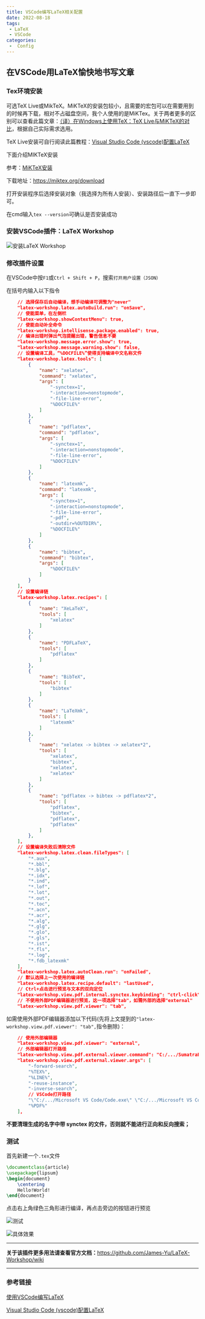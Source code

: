 ```yaml
---
title: VSCode编写LaTeX相关配置
date: 2022-08-18
tags:
 - LaTeX
 - VSCode
categories:
 -  Config
---
```


## 在VSCode用LaTeX愉快地书写文章

### Tex环境安装

可选TeX Live或MikTeX。MiKTeX的安装包较小，且需要的宏包可以在需要用到的时候再下载，相对不占磁盘空间，我个人使用的是MiKTex。关于两者更多的区别可以查看此篇文章：[（译）在Windows上使用TeX：TeX Live与MiKTeX的对比](https://www.cnblogs.com/liuliang1999/p/12656706.html)，根据自己实际需求选用。

TeX Live安装可自行阅读此篇教程：[Visual Studio Code (vscode)配置LaTeX](https://zhuanlan.zhihu.com/p/166523064)

下面介绍MIKTeX安装

参考：[MiKTeX安装](https://blog.csdn.net/hengjiu_123/article/details/110390092)

下载地址：<https://miktex.org/download>

打开安装程序后选择安装对象（我选择为所有人安装）、安装路径后一直下一步即可。

在cmd输入`tex --version`可确认是否安装成功

### 安装VSCode插件：LaTeX Workshop

![安装LaTeX Workshop](C:/Users/Administrator/AppData/Roaming/Typora/typora-user-images/image-20220924102855448.png)

### 修改插件设置

在VSCode中按`F1`或`Ctrl + Shift + P`，搜索`打开用户设置（JSON）`

在括号内输入以下指令

```JSON
	// 选择保存后自动编译，想手动编译可调整为"never"
	"latex-workshop.latex.autoBuild.run": "onSave",
	// 使能菜单，在左侧栏
    "latex-workshop.showContextMenu": true,
	// 使能自动补全命令
    "latex-workshop.intellisense.package.enabled": true,
    // 编译出错时弹出气泡提醒出错，警告信息不要
	"latex-workshop.message.error.show": true,
    "latex-workshop.message.warning.show": false,
    // 设置编译工具，“%DOCFILE%”使得支持编译中文名称文件
	"latex-workshop.latex.tools": [
        {
            "name": "xelatex",
            "command": "xelatex",
            "args": [
                "-synctex=1",
                "-interaction=nonstopmode",
                "-file-line-error",
                "%DOCFILE%"
            ]
        },
        {
            "name": "pdflatex",
            "command": "pdflatex",
            "args": [
                "-synctex=1",
                "-interaction=nonstopmode",
                "-file-line-error",
                "%DOCFILE%"
            ]
        },
        {
            "name": "latexmk",
            "command": "latexmk",
            "args": [
                "-synctex=1",
                "-interaction=nonstopmode",
                "-file-line-error",
                "-pdf",
                "-outdir=%OUTDIR%",
                "%DOCFILE%"
            ]
        },
        {
            "name": "bibtex",
            "command": "bibtex",
            "args": [
                "%DOCFILE%"
            ]
        }
    ],
	// 设置编译链
    "latex-workshop.latex.recipes": [
        {
            "name": "XeLaTeX",
            "tools": [
                "xelatex"
            ]
        },
        {
            "name": "PDFLaTeX",
            "tools": [
                "pdflatex"
            ]
        },
        {
            "name": "BibTeX",
            "tools": [
                "bibtex"
            ]
        },
        {
            "name": "LaTeXmk",
            "tools": [
                "latexmk"
            ]
        },
        {
            "name": "xelatex -> bibtex -> xelatex*2",
            "tools": [
                "xelatex",
                "bibtex",
                "xelatex",
                "xelatex"
            ]
        },
        {
            "name": "pdflatex -> bibtex -> pdflatex*2",
            "tools": [
                "pdflatex",
                "bibtex",
                "pdflatex",
                "pdflatex"
            ]
        },
    ],
	// 设置编译失败后清除文件
    "latex-workshop.latex.clean.fileTypes": [
        "*.aux",
        "*.bbl",
        "*.blg",
        "*.idx",
        "*.ind",
        "*.lof",
        "*.lot",
        "*.out",
        "*.toc",
        "*.acn",
        "*.acr",
        "*.alg",
        "*.glg",
        "*.glo",
        "*.gls",
        "*.ist",
        "*.fls",
        "*.log",
        "*.fdb_latexmk"
    ],
    "latex-workshop.latex.autoClean.run": "onFailed",
	// 默认选择上一次使用的编译链
    "latex-workshop.latex.recipe.default": "lastUsed",
	// Ctrl+点击进行预览与文本的双向定位
    "latex-workshop.view.pdf.internal.synctex.keybinding": "ctrl-click",
    // 不使用外部PDF编辑器进行预览，这一项选择"tab"，如需外部的选择"external"
	"latex-workshop.view.pdf.viewer": "tab",
```

如需使用外部PDF编辑器添加以下代码(先将上文提到的`"latex-workshop.view.pdf.viewer": "tab",`指令删除)：

```json
    // 使用外部编辑器
	"latex-workshop.view.pdf.viewer": "external",
	// 外部编辑器打开路径
    "latex-workshop.view.pdf.external.viewer.command": "C:/.../SumatraPDF.exe",
    "latex-workshop.view.pdf.external.viewer.args": [
        "-forward-search",
        "%TEX%",
        "%LINE%",
        "-reuse-instance",
        "-inverse-search",
        // VSCode打开路径
        "\"C:/.../Microsoft VS Code/Code.exe\" \"C:/.../Microsoft VS Code/resources/app/out/cli.js\" -gr \"%f\":\"%l\"",
        "%PDF%"
    ],
```

**不要清理生成的名字中带 synctex 的文件，否则就不能进行正向和反向搜索；**

### 测试

首先新建一个`.tex`文件

```latex
\documentclass{article}
\usepackage{lipsum}
\begin{document}
    \centering
    Hello!World!
\end{document}
```

点击右上角绿色三角形进行编译，再点击旁边的按钮进行预览

![测试](http://imagebed.krins.cloud/api/image/BPR6ZBN4.png)

![具体效果](http://imagebed.krins.cloud/api/image/66402242.png)

---

**关于该插件更多用法请查看官方文档：**<https://github.com/James-Yu/LaTeX-Workshop/wiki>

---

### 参考链接

[使用VSCode编写LaTeX](https://zhuanlan.zhihu.com/p/38178015)

[Visual Studio Code (vscode)配置LaTeX](https://zhuanlan.zhihu.com/p/166523064)
